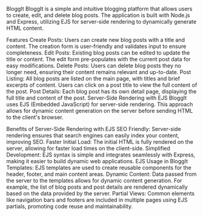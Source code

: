 BloggIt
BloggIt is a simple and intuitive blogging platform that allows users to create, edit, and delete blog posts. The application is built with Node.js and Express, utilizing EJS for server-side rendering to dynamically generate HTML content.

Features
Create Posts: Users can create new blog posts with a title and content. The creation form is user-friendly and validates input to ensure completeness.
Edit Posts: Existing blog posts can be edited to update the title or content. The edit form pre-populates with the current post data for easy modifications.
Delete Posts: Users can delete blog posts they no longer need, ensuring their content remains relevant and up-to-date.
Post Listing: All blog posts are listed on the main page, with titles and brief excerpts of content. Users can click on a post title to view the full content of the post.
Post Details: Each blog post has its own detail page, displaying the full title and content of the post.
Server-Side Rendering with EJS
BloggIt uses EJS (Embedded JavaScript) for server-side rendering. This approach allows for dynamic content generation on the server before sending HTML to the client's browser.

Benefits of Server-Side Rendering with EJS
SEO Friendly: Server-side rendering ensures that search engines can easily index your content, improving SEO.
Faster Initial Load: The initial HTML is fully rendered on the server, allowing for faster load times on the client-side.
Simplified Development: EJS syntax is simple and integrates seamlessly with Express, making it easier to build dynamic web applications.
EJS Usage in BloggIt
Templates: EJS templates are used to create reusable components for the header, footer, and main content areas.
Dynamic Content: Data passed from the server to the templates allows for dynamic content generation. For example, the list of blog posts and post details are rendered dynamically based on the data provided by the server.
Partial Views: Common elements like navigation bars and footers are included in multiple pages using EJS partials, promoting code reuse and maintainability.
